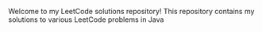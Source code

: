 Welcome to my LeetCode solutions repository! This repository contains my solutions to various LeetCode problems in Java
